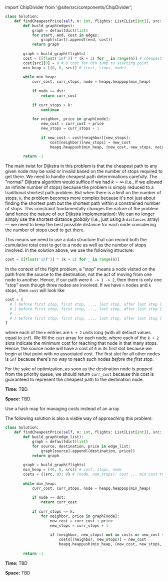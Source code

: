 import ChipDivider from '@site/src/components/ChipDivider';

```python
class Solution:
    def findCheapestPrice(self, n: int, flights: List[List[int]], src: int, dst: int, k: int) -> int:
        def build_graph(edges):
            graph = defaultdict(list)
            for start, end, cost in edges:
                graph[start].append((end, cost))
            return graph
        
        graph = build_graph(flights)
        cost = [[float('inf')] * (k + 2) for _ in range(n)] # cheapest cost for node by jumps
        cost[src][0] = 0 # 0 cost for 0th jump to starting point
        min_heap = [(0, 0, src)] # (cost, stops, node)
        
        while min_heap:
            curr_cost, curr_stops, node = heapq.heappop(min_heap)
            
            if node == dst:
                return curr_cost
            
            if curr_stops > k:
                continue
                
            for neighbor, price in graph[node]:
                new_cost = curr_cost + price
                new_stops = curr_stops + 1
                
                if new_cost < cost[neighbor][new_stops]:
                    cost[neighbor][new_stops] = new_cost
                    heapq.heappush(min_heap, (new_cost, new_stops, neighbor))
        
        return -1
```

The main twist for Dijkstra in this problem is that the cheapest path to any given node may be valid or invalid based on the number of stops required to get there. We need to handle cheapest path determinations carefully. The "normal" Dijkstra algorithm would suffice if we had $k = \infty$ (i.e., if we allowed an infinite number of stops) because the problem is simply reduced to a traditional shortest path problem. But when there is a limit on the number of stops, `k`, the problem becomes more complex because it's not just about finding the shortest path but the shortest path within a constrained number of stops. This constraint fundamentally changes the nature of the problem (and hence the nature of our Dijkstra implementation): We can no longer simply use the shortest distance *globally* (i.e., just using a `distances` array) &#8212; we need to keep the best possible distance for each node considering the number of stops used to get there.

This means we need to use a data structure that can record both the cumulative total cost to get to a node as well as the number of stops involved. In the solution above, we use the following structure:

```python
cost = [[float('inf')] * (k + 2) for _ in range(n)]
```

In the context of the flight problem, a "stop" means a node visited on the path from the source to the destination, not the act of moving from one node to another. Hence, if our path were `0 -> 1 -> 2`, then there is only one "stop" even though three nodes are involved. If we have `n` nodes and `k` stops, then `cost` will look like

```python
cost = [
  # [ before first stop, first stop, ..., last stop, after last stop ] # node 0
  # [ before first stop, first stop, ..., last stop, after last stop ] # node 1
  # ...
  # [ before first stop, first stop, ..., last stop, after last stop ] # node n - 1
]
```

where each of the `n` entries are `k + 2` units long (with all default values equal to `inf`). We fill the `cost` array for each node, where each of the `k + 2` slots indicate the minimum cost for reaching that node in that many stops. Hence, the source node will have a cost of `0` in its first slot because we begin at that point with no associated cost. The first slot for all other nodes is `inf` because there's no way to reach such nodes *before the first stop*. 

For the sake of optimization, as soon as the destination node is popped from the priority queue, we should return `curr_cost` because this cost is guaranteed to represent the cheapest path to the destination node.

**Time:** TBD.

**Space:** TBD.

<ChipDivider>Use a hash map for managing costs instead of an array</ChipDivider> 

The following solution is also a viable way of approaching this problem:

```python
class Solution:
    def findCheapestPrice(self, n: int, flights: List[List[int]], src: int, dst: int, k: int) -> int:
        def build_graph(edge_list):
            graph = defaultdict(list)
            for source, destination, price in edge_list:
                graph[source].append((destination, price))
            return graph
        
        graph = build_graph(flights)
        min_heap = [(0, 0, src)] # cost, stops, node
        costs = {(src, 0): 0} # (node, num_stops): cost ... min cost to get to node in num_stops stops
        
        while min_heap:
            curr_cost, curr_stops, node = heapq.heappop(min_heap)
            
            if node == dst:
                return curr_cost
            
            if curr_stops <= k:
                for neighbor, price in graph[node]:
                    new_cost = curr_cost + price
                    new_stops = curr_stops + 1
                    
                    if (neighbor, new_stops) not in costs or new_cost < costs[(neighbor, new_stops)]:
                        costs[(neighbor, new_stops)] = new_cost
                        heapq.heappush(min_heap, (new_cost, new_stops, neighbor))
                        
        return -1
```

**Time:** TBD

**Space:** TBD